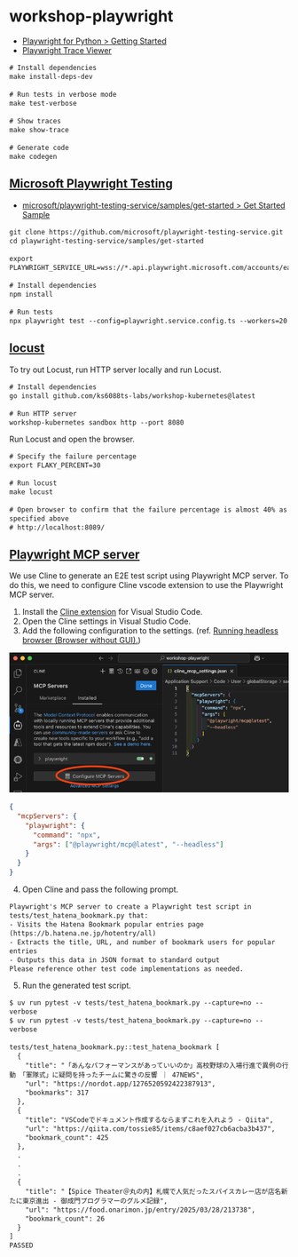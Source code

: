 # workshop-playwright

- [Playwright for Python > Getting Started](https://playwright.dev/python/docs/intro)
- [Playwright Trace Viewer](https://trace.playwright.dev/)

```shell
# Install dependencies
make install-deps-dev

# Run tests in verbose mode
make test-verbose

# Show traces
make show-trace

# Generate code
make codegen
```

## [Microsoft Playwright Testing](https://learn.microsoft.com/ja-jp/azure/playwright-testing/)

- [microsoft/playwright-testing-service/samples/get-started > Get Started Sample](https://github.com/microsoft/playwright-testing-service/tree/main/samples/get-started)

```shell
git clone https://github.com/microsoft/playwright-testing-service.git
cd playwright-testing-service/samples/get-started

export PLAYWRIGHT_SERVICE_URL=wss://*.api.playwright.microsoft.com/accounts/eastasia_*/browsers

# Install dependencies
npm install

# Run tests
npx playwright test --config=playwright.service.config.ts --workers=20
```

## [locust](https://docs.locust.io/en/stable/quickstart.html)

To try out Locust, run HTTP server locally and run Locust.

```shell
# Install dependencies
go install github.com/ks6088ts-labs/workshop-kubernetes@latest

# Run HTTP server
workshop-kubernetes sandbox http --port 8080
```

Run Locust and open the browser.

```shell
# Specify the failure percentage
export FLAKY_PERCENT=30

# Run locust
make locust

# Open browser to confirm that the failure percentage is almost 40% as specified above
# http://localhost:8089/
```

## [Playwright MCP server](https://github.com/microsoft/playwright-mcp)

We use Cline to generate an E2E test script using Playwright MCP server.
To do this, we need to configure Cline vscode extension to use the Playwright MCP server.

1. Install the [Cline extension](https://marketplace.visualstudio.com/items?itemName=saoudrizwan.claude-dev) for Visual Studio Code.
2. Open the Cline settings in Visual Studio Code.
3. Add the following configuration to the settings. (ref. [Running headless browser (Browser without GUI).](https://github.com/microsoft/playwright-mcp?tab=readme-ov-file#running-headless-browser-browser-without-gui))

![cline_mcp_server_settings](./images/cline_mcp_server_settings.png)

```json
{
  "mcpServers": {
    "playwright": {
      "command": "npx",
      "args": ["@playwright/mcp@latest", "--headless"]
    }
  }
}
```

4. Open Cline and pass the following prompt.

```
Playwright's MCP server to create a Playwright test script in tests/test_hatena_bookmark.py that:
- Visits the Hatena Bookmark popular entries page (https://b.hatena.ne.jp/hotentry/all)
- Extracts the title, URL, and number of bookmark users for popular entries
- Outputs this data in JSON format to standard output
Please reference other test code implementations as needed.
```

5. Run the generated test script.

```shell
$ uv run pytest -v tests/test_hatena_bookmark.py --capture=no --verbose
$ uv run pytest -v tests/test_hatena_bookmark.py --capture=no --verbose

tests/test_hatena_bookmark.py::test_hatena_bookmark [
  {
    "title": "「あんなパフォーマンスがあっていいのか」高校野球の入場行進で異例の行動　「軍隊式」に疑問を持ったチームに驚きの反響 ｜ 47NEWS",
    "url": "https://nordot.app/1276520592422387913",
    "bookmarks": 317
  },
  {
    "title": "VSCodeでドキュメント作成するならまずこれを入れよう - Qiita",
    "url": "https://qiita.com/tossie85/items/c8aef027cb6acba3b437",
    "bookmark_count": 425
  },
  .
  .
  .
  {
    "title": "【Spice Theater＠丸の内】札幌で人気だったスパイスカレー店が店名新たに東京進出 - 御成門プログラマーのグルメ記録",
    "url": "https://food.onarimon.jp/entry/2025/03/28/213738",
    "bookmark_count": 26
  }
]
PASSED
```
